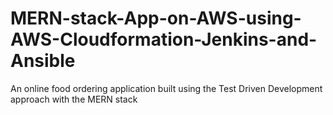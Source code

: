 # MERN-stack-App-on-AWS-using-AWS-Cloudformation-Jenkins-and-Ansible
An online food ordering application built using the Test Driven Development approach with the MERN stack
